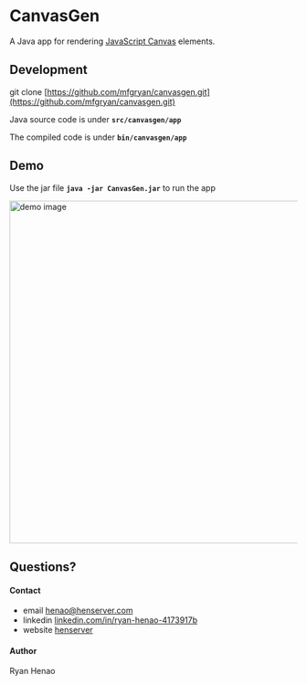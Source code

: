 # CanvasGen

  A Java app for rendering [JavaScript Canvas](https://developer.mozilla.org/en-US/docs/Web/API/Canvas_API) elements.
  
## Development

 git clone [https://github.com/mfgryan/canvasgen.git](https://github.com/mfgryan/canvasgen.git)
 
 Java source code is under **`src/canvasgen/app`**
 
 The compiled code is under **`bin/canvasgen/app`**


## Demo

Use the jar file **`java -jar CanvasGen.jar`** to run the app

<img 
src='https://raw.githubusercontent.com/mfgryan/CanvasGen/master/Demo.png'
width='600' alt='demo image'/>

## Questions?

  #### Contact
  - email [henao@henserver.com](http://www.henserver.com)
  - linkedin [linkedin.com/in/ryan-henao-4173917b](https://www.linkedin.com/in/ryan-henao-4173917b/)
  - website [henserver](http://www.henserver.com)

  #### Author
  Ryan Henao
